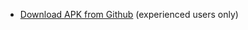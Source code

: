 * [Download APK from Github](https://github.com/deltachat/deltachat-android/releases) (experienced users only)
